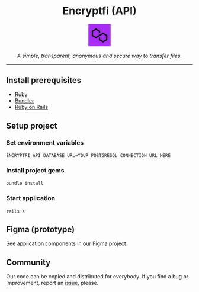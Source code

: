 <h1 align="center">Encryptfi (API)</h1>

<p align="center">
    <img align="center" src="./public/logo.png" width="12%" alt="Encryptfi logo" />
    <br>
    <br>
    <i>A simple, transparent, anonymous and secure way to transfer files.</i>
</p>

<hr>

## Install prerequisites

- [Ruby](https://www.ruby-lang.org/en/)
- [Bundler](https://bundler.io/)
- [Ruby on Rails](https://rubyonrails.org/)

## Setup project

### Set environment variables

```
ENCRYPTFI_API_DATABASE_URL=YOUR_POSTGRESQL_CONNECTION_URL_HERE
```

### Install project gems

```
bundle install
```

### Start application

```
rails s
```

## Figma (prototype)

See application components in our [Figma project](https://www.figma.com/file/SADKp23JNkpiVvhJsRZFAk/Web).

## Community

Our code can be copied and distributed for everybody. If you find a bug or improvement, report an [issue](https://github.com/toresrise/encryptfi-web/issues), please.

